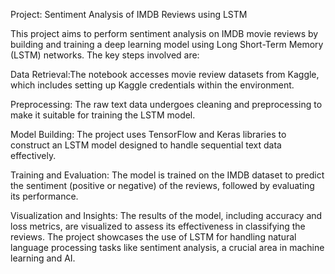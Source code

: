 Project: Sentiment Analysis of IMDB Reviews using LSTM

This project aims to perform sentiment analysis on IMDB movie reviews by building and training a deep learning model using Long Short-Term Memory (LSTM) networks. The key steps involved are:

Data Retrieval:The notebook accesses movie review datasets from Kaggle, which includes setting up Kaggle credentials within the environment.

Preprocessing: The raw text data undergoes cleaning and preprocessing to make it suitable for training the LSTM model.

Model Building: The project uses TensorFlow and Keras libraries to construct an LSTM model designed to handle sequential text data effectively.

Training and Evaluation: The model is trained on the IMDB dataset to predict the sentiment (positive or negative) of the reviews, followed by evaluating its performance.

Visualization and Insights: The results of the model, including accuracy and loss metrics, are visualized to assess its effectiveness in classifying the reviews.
The project showcases the use of LSTM for handling natural language processing tasks like sentiment analysis, a crucial area in machine learning and AI.
